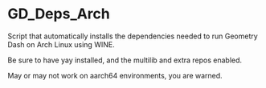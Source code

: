 # GD_Deps_Arch
Script that automatically installs the dependencies needed to run Geometry Dash on Arch Linux using WINE.

Be sure to have yay installed, and the multilib and extra repos enabled.

May or may not work on aarch64 environments, you are warned.
